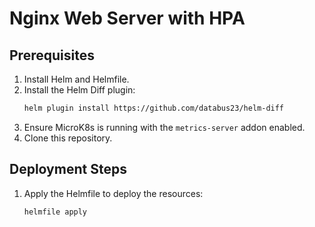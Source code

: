 # Nginx Web Server with HPA

## Prerequisites
1. Install Helm and Helmfile.
2. Install the Helm Diff plugin:
   ```bash
   helm plugin install https://github.com/databus23/helm-diff
2. Ensure MicroK8s is running with the `metrics-server` addon enabled.
3. Clone this repository.

## Deployment Steps
1. Apply the Helmfile to deploy the resources:
   ```bash
   helmfile apply
